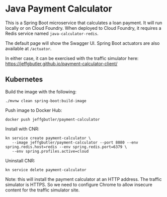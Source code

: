 # Java Payment Calculator

This is a Spring Boot microservice that calculates a loan payment. It will run locally or on Cloud Foundry. When deployed
to Cloud Foundry, it requires a Redis service named `java-calculator-redis`.

The default page will show the Swagger UI. Spring Boot actuators are also available at `/actuator`.

In either case, it can be exercised with the traffic simulator here: https://jeffgbutler.github.io/payment-calculator-client/

## Kubernetes

Build the image with the following:

```shell
./mvnw clean spring-boot:build-image
```

Push image to Docker Hub:

```shell
docker push jeffgbutler/payment-calculator
```

Install with CNR:

```shell
kn service create payment-calculator \
   --image jeffgbutler/payment-calculator --port 8080 --env spring.redis.host=redis --env spring.redis.port=6379 \
   --env spring.profiles.active=cloud
```

Uninstall CNR:

```shell
kn service delete payment-calculator
```

Note: this will install the payment calculator at an HTTP address. The traffic simulator is HTTPS. So we need to 
configure Chrome to allow insecure content for the traffic simulator site.
